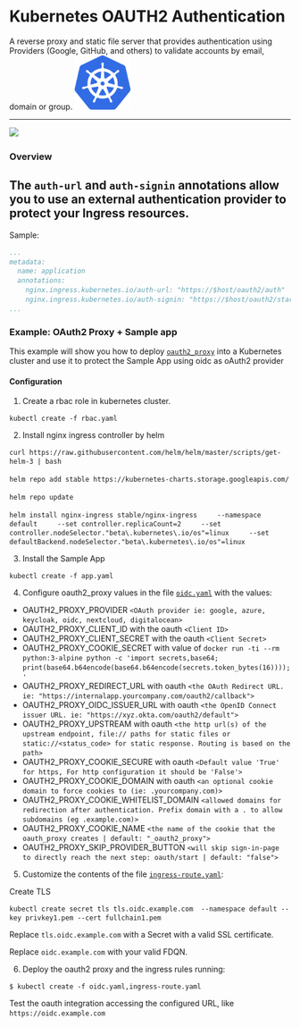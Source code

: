 # Kubernetes OAUTH2 Authentication

A reverse proxy and static file server that provides authentication using Providers (Google, GitHub, and others) to validate accounts by email, domain or group.
<img src="https://github.com/kubernetes/kubernetes/raw/master/logo/logo.png" width="100">

----

<img src="https://cloud.githubusercontent.com/assets/45028/8027702/bd040b7a-0d6a-11e5-85b9-f8d953d04f39.png">

### Overview

The `auth-url` and `auth-signin` annotations allow you to use an external
authentication provider to protect your Ingress resources.
----
Sample:

```yaml
...
metadata:
  name: application
  annotations:
    nginx.ingress.kubernetes.io/auth-url: "https://$host/oauth2/auth"
    nginx.ingress.kubernetes.io/auth-signin: "https://$host/oauth2/start?rd=$escaped_request_uri"
...
```

### Example: OAuth2 Proxy + Sample app

This example will show you how to deploy [`oauth2_proxy`](https://github.com/pusher/oauth2_proxy)
into a Kubernetes cluster and use it to protect the Sample App using oidc as oAuth2 provider

#### Configuration

1. Create a rbac role in kubernetes cluster.

```console
kubectl create -f rbac.yaml
```

2. Install nginx ingress controller by helm

```
curl https://raw.githubusercontent.com/helm/helm/master/scripts/get-helm-3 | bash

helm repo add stable https://kubernetes-charts.storage.googleapis.com/

helm repo update

helm install nginx-ingress stable/nginx-ingress     --namespace default     --set controller.replicaCount=2     --set controller.nodeSelector."beta\.kubernetes\.io/os"=linux     --set defaultBackend.nodeSelector."beta\.kubernetes\.io/os"=linux
```

3. Install the Sample App

```console
kubectl create -f app.yaml
```

4. Configure oauth2_proxy values in the file [`oidc.yaml`](https://pusher.github.io/oauth2_proxy/auth-configuration) with the values:

- OAUTH2_PROXY_PROVIDER `<OAuth provider ie: google, azure, keycloak, oidc, nextcloud, digitalocean>`
- OAUTH2_PROXY_CLIENT_ID with the oauth `<Client ID>`
- OAUTH2_PROXY_CLIENT_SECRET with the oauth `<Client Secret>`
- OAUTH2_PROXY_COOKIE_SECRET with value of `docker run -ti --rm python:3-alpine python -c 'import secrets,base64; print(base64.b64encode(base64.b64encode(secrets.token_bytes(16))));'`
- OAUTH2_PROXY_REDIRECT_URL with oauth `<the OAuth Redirect URL. ie: "https://internalapp.yourcompany.com/oauth2/callback">`
- OAUTH2_PROXY_OIDC_ISSUER_URL with oauth `<the OpenID Connect issuer URL. ie: "https://xyz.okta.com/oauth2/default">`
- OAUTH2_PROXY_UPSTREAM with oauth `<the http url(s) of the upstream endpoint, file:// paths for static files or static://<status_code> for static response. Routing is based on the path>`
- OAUTH2_PROXY_COOKIE_SECURE with oauth `<Default value 'True' for https, For http configuration it should be 'False'>`
- OAUTH2_PROXY_COOKIE_DOMAIN with oauth `<an optional cookie domain to force cookies to (ie: .yourcompany.com)>`
- OAUTH2_PROXY_COOKIE_WHITELIST_DOMAIN `<allowed domains for redirection after authentication. Prefix domain with a . to allow subdomains (eg .example.com)>`
- OAUTH2_PROXY_COOKIE_NAME `<the name of the cookie that the oauth_proxy creates | default: "_oauth2_proxy">`
- OAUTH2_PROXY_SKIP_PROVIDER_BUTTON `<will skip sign-in-page to directly reach the next step: oauth/start | default: "false">`

5. Customize the contents of the file [`ingress-route.yaml`](https://raw.githubusercontent.com/gehlotanish/oauth2-proxy/master/ingress-route.yml):

Create TLS

```console
kubectl create secret tls tls.oidc.example.com  --namespace default --key privkey1.pem --cert fullchain1.pem
```

Replace `tls.oidc.example.com` with a Secret with a valid SSL certificate.

Replace `oidc.example.com` with your valid FDQN.  


6. Deploy the oauth2 proxy and the ingress rules running:

```console
$ kubectl create -f oidc.yaml,ingress-route.yaml
```

Test the oauth integration accessing the configured URL, like `https://oidc.example.com`
